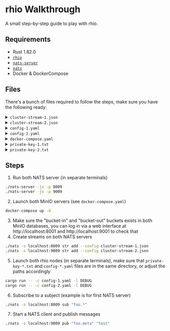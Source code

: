 # rhio Walkthrough

A small step-by-step guide to play with rhio.

## Requirements

* Rust 1.82.0
* [`rhio`](https://github.com/HIRO-MicroDataCenters-BV/rhio)
* [`nats-server`](https://docs.nats.io/running-a-nats-service/introduction/installation#getting-the-binary-from-the-command-line)
* [`nats`](https://docs.nats.io/running-a-nats-service/clients#installing-the-nats-cli-tool)
* Docker & DockerCompose

## Files

There's a bunch of files required to follow the steps, make sure you have the following ready:

<details>
<summary><code>cluster-stream-1.json</code></summary>

```json
{
  "name": "cluster-stream-1",
  "subjects": [
    "foo.*"
  ],
  "retention": "limits",
  "max_consumers": -1,
  "max_msgs_per_subject": -1,
  "max_msgs": -1,
  "max_bytes": -1,
  "max_age": 0,
  "max_msg_size": -1,
  "storage": "memory",
  "discard": "old",
  "num_replicas": 1,
  "duplicate_window": 120000000000,
  "sealed": false,
  "deny_delete": false,
  "deny_purge": false,
  "allow_rollup_hdrs": false,
  "allow_direct": true,
  "mirror_direct": false,
  "consumer_limits": {}
}
```
</details>

<details>
<summary><code>cluster-stream-2.json</code></summary>

```json
{
  "name": "cluster-stream-2",
  "subjects": [
    "foo.*"
  ],
  "retention": "limits",
  "max_consumers": -1,
  "max_msgs_per_subject": -1,
  "max_msgs": -1,
  "max_bytes": -1,
  "max_age": 0,
  "max_msg_size": -1,
  "storage": "memory",
  "discard": "old",
  "num_replicas": 1,
  "duplicate_window": 120000000000,
  "sealed": false,
  "deny_delete": false,
  "deny_purge": false,
  "allow_rollup_hdrs": false,
  "allow_direct": true,
  "mirror_direct": false,
  "consumer_limits": {}
}
```
</details>

<details>
<summary><code>config-1.yaml</code></summary>

```yaml
# cluster-1

bind_port: 8022
http_bind_port: 3000
network_id: "rhio-default-network-1"

# Public Key: d4e8b43fccc2d65c36f47cf999aee94c3480184b3c8fdf7a077aa6f0ee648076
private_key_path: "private-key-1.txt"

s3:
  endpoint: "http://localhost:8000"
  region: "eu-central-1"
  credentials:
    access_key: "rhio"
    secret_key: "rhio_password"

nats:
  endpoint: "localhost:8009"

nodes:
  - public_key: "5ee70a7e7abdf7174178434eebd1d45a0c879086d19eebe175eb1d99e9f4feee"
    endpoints:
      - "127.0.0.1:9022"
      - "[::1]:9023"

publish:
  s3_buckets:
    - "bucket-out"
  nats_subjects:
    - subject: "foo.*"
      stream: "cluster-stream-1"

subscribe:
  s3_buckets:
    - remote_bucket: "bucket-out"
      local_bucket: "bucket-in"
      public_key: "5ee70a7e7abdf7174178434eebd1d45a0c879086d19eebe175eb1d99e9f4feee"
  nats_subjects:
    - subject: "foo.meta"
      stream: "cluster-stream-1"
      public_key: "5ee70a7e7abdf7174178434eebd1d45a0c879086d19eebe175eb1d99e9f4feee"
```
</details>

<details>
<summary><code>config-2.yaml</code></summary>

```yaml
# cluster-2

bind_port: 9022
http_bind_port: 3002
network_id: "rhio-default-network-1"

# Public Key: 5ee70a7e7abdf7174178434eebd1d45a0c879086d19eebe175eb1d99e9f4feee
private_key_path: "private-key-2.txt"

s3:
  endpoint: "http://localhost:9000"
  region: "eu-central-1"
  credentials:
    access_key: "rhio"
    secret_key: "rhio_password"

nats:
  endpoint: "localhost:9009"

nodes:
  - public_key: "d4e8b43fccc2d65c36f47cf999aee94c3480184b3c8fdf7a077aa6f0ee648076"
    endpoints:
      - "127.0.0.1:8022"
      - "[::1]:8023"

publish:
  s3_buckets:
    - "bucket-out"
  nats_subjects:
    - subject: "foo.*"
      stream: "cluster-stream-2"

subscribe:
  s3_buckets:
    - remote_bucket: "bucket-out"
      local_bucket: "bucket-in"
      public_key: "d4e8b43fccc2d65c36f47cf999aee94c3480184b3c8fdf7a077aa6f0ee648076"
  nats_subjects:
    - subject: "foo.*"
      stream: "cluster-stream-2"
      public_key: "d4e8b43fccc2d65c36f47cf999aee94c3480184b3c8fdf7a077aa6f0ee648076"
```
</details>

<details>
<summary><code>docker-compose.yaml</code></summary>

```yaml
services:
  minio_1:
    image: docker.io/minio/minio:latest
    command: [ "server", "/data", "--console-address", ":9001" ]
    ports:
      - '8000:9000'
      - '8001:9001'
    environment:
      - MINIO_ROOT_USER=rhio
      - MINIO_ROOT_PASSWORD=rhio_password
  minio_2:
    image: docker.io/minio/minio:latest
    command: [ "server", "/data", "--console-address", ":9001" ]
    ports:
      - '9000:9000'
      - '9001:9001'
    environment:
      - MINIO_ROOT_USER=rhio
      - MINIO_ROOT_PASSWORD=rhio_password
```
</details>

<details>
<summary><code>private-key-1.txt</code></summary>

```
c749c4c7bca73136001520041ac8a00e138dd075da798be33d4644a69cb0c5f8
```
</details>

<details>
<summary><code>private-key-2.txt</code></summary>

```
d00f23f44b598d0b789b7ff0f1d99a24dc11eda434ad485f692786b624ac83f4
```
</details>

## Steps

1. Run both NATS server (in separate terminals)
```bash
./nats-server -js -p 8009
./nats-server -js -p 9009
```
2. Launch both MinIO servers (see `docker-compose.yaml`)
```bash
docker-compose up -d
```
3. Make sure the "bucket-in" and "bucket-out" buckets exists in both MinIO databases, you can log in via a web interface at http://localhost:8001 and http://localhost:9001 to check that
4. Create streams on both NATS servers
```bash
./nats -s localhost:8009 str add --config cluster-stream-1.json
./nats -s localhost:9009 str add --config cluster-stream-2.json
```
5. Launch both rhio nodes (in separate terminals), make sure that `private-key-*.txt` and `config-*.yaml` files are in the same directory, or adjust the paths accordingly
```bash
cargo run -- -c config-1.yaml -l DEBUG
cargo run -- -c config-2.yaml -l DEBUG
```
6. Subscribe to a subject (example is for first NATS server)
```bash
./nats -s localhost:8009 sub "foo.*"
```
7. Start a NATS client and publish messages
```bash
./nats -s localhost:9009 pub "foo.meta" "test"
```

